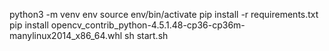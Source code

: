 python3 -m venv env
source env/bin/activate
pip install -r requirements.txt
pip install opencv_contrib_python-4.5.1.48-cp36-cp36m-manylinux2014_x86_64.whl 
sh start.sh